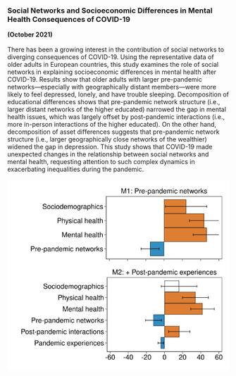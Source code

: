 ### Social Networks and Socioeconomic Differences in Mental Health Consequences of COVID-19
**(October 2021)**
<br>
<br>
There has been a growing interest in the contribution of social networks to diverging consequences of COVID-19. Using the representative data of older adults in European countries, this study examines the role of social networks in explaining socioeconomic differences in mental health after COVID-19. Results show that older adults with larger pre-pandemic networks—especially with geographically distant members—were more likely to feel depressed, lonely, and have trouble sleeping. Decomposition of educational differences shows that pre-pandemic network structure (i.e., larger distant networks of the higher educated) narrowed the gap in mental health issues, which was largely offset by post-pandemic interactions (i.e., more in-person interactions of the higher educated). On the other hand, decomposition of asset differences suggests that pre-pandemic network structure (i.e., larger geographically close networks of the wealthier) widened the gap in depression. This study shows that COVID-19 made unexpected changes in the relationship between social networks and mental health, requesting attention to such complex dynamics in exacerbating inequalities during the pandemic.
<br>
<br>
![fig1](/assets/abstract/covidhealth_fig1.svg)
